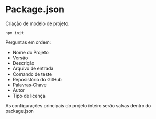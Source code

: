 # Package.json

Criação de modelo de projeto.

    npm init

Perguntas em ordem:

- Nome do Projeto
- Versão
- Descrição
- Arquivo de entrada
- Comando de teste
- Reposistório do GitHub
- Palavras-Chave
- Autor
- Tipo de licença

As configurações principais do projeto inteiro serão salvas dentro do package.json